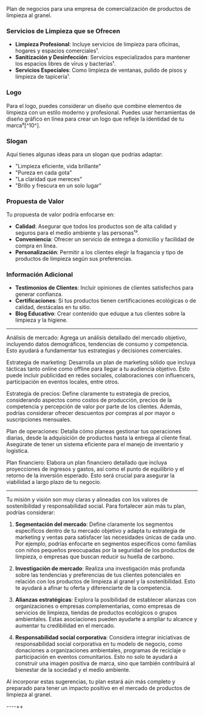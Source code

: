 Plan de negocios para  una empresa de comercialización de productos de limpieza al granel. 

### Servicios de Limpieza que se Ofrecen
- **Limpieza Profesional**: Incluye servicios de limpieza para oficinas, hogares y espacios comerciales¹.
- **Sanitización y Desinfección**: Servicios especializados para mantener los espacios libres de virus y bacterias¹.
- **Servicios Especiales**: Como limpieza de ventanas, pulido de pisos y limpieza de tapicería¹.

### Logo
Para el logo, puedes considerar un diseño que combine elementos de limpieza con un estilo moderno y profesional. Puedes usar herramientas de diseño gráfico en línea para crear un logo que refleje la identidad de tu marca⁹[^10^].

### Slogan
Aquí tienes algunas ideas para un slogan que podrías adaptar:
- "Limpieza eficiente, vida brillante"
- "Pureza en cada gota"
- "La claridad que mereces"
- "Brillo y frescura en un solo lugar"

### Propuesta de Valor
Tu propuesta de valor podría enfocarse en:
- **Calidad**: Asegurar que todos los productos son de alta calidad y seguros para el medio ambiente y las personas¹³.
- **Conveniencia**: Ofrecer un servicio de entrega a domicilio y facilidad de compra en línea.
- **Personalización**: Permitir a los clientes elegir la fragancia y tipo de productos de limpieza según sus preferencias.

### Información Adicional
- **Testimonios de Clientes**: Incluir opiniones de clientes satisfechos para generar confianza.
- **Certificaciones**: Si tus productos tienen certificaciones ecológicas o de calidad, destácalas en tu sitio.
- **Blog Educativo**: Crear contenido que eduque a tus clientes sobre la limpieza y la higiene.
----

Análisis de mercado: Agrega un análisis detallado del mercado objetivo, incluyendo datos demográficos, tendencias de consumo y competencia. Esto ayudará a fundamentar tus estrategias y decisiones comerciales.

Estrategia de marketing: Desarrolla un plan de marketing sólido que incluya tácticas tanto online como offline para llegar a tu audiencia objetivo. Esto puede incluir publicidad en redes sociales, colaboraciones con influencers, participación en eventos locales, entre otros.

Estrategia de precios: Define claramente tu estrategia de precios, considerando aspectos como costos de producción, precios de la competencia y percepción de valor por parte de los clientes. Además, podrías considerar ofrecer descuentos por compras al por mayor o suscripciones mensuales.

Plan de operaciones: Detalla cómo planeas gestionar tus operaciones diarias, desde la adquisición de productos hasta la entrega al cliente final. Asegúrate de tener un sistema eficiente para el manejo de inventario y logística.

Plan financiero: Elabora un plan financiero detallado que incluya proyecciones de ingresos y gastos, así como el punto de equilibrio y el retorno de la inversión esperado. Esto será crucial para asegurar la viabilidad a largo plazo de tu negocio.

----

Tu misión y visión son muy claras y alineadas con los valores de sostenibilidad y responsabilidad social. Para fortalecer aún más tu plan, podrías considerar:

1. **Segmentación del mercado**: Define claramente los segmentos específicos dentro de tu mercado objetivo y adapta tu estrategia de marketing y ventas para satisfacer las necesidades únicas de cada uno. Por ejemplo, podrías enfocarte en segmentos específicos como familias con niños pequeños preocupadas por la seguridad de los productos de limpieza, o empresas que buscan reducir su huella de carbono.

2. **Investigación de mercado**: Realiza una investigación más profunda sobre las tendencias y preferencias de tus clientes potenciales en relación con los productos de limpieza al granel y la sostenibilidad. Esto te ayudará a afinar tu oferta y diferenciarte de la competencia.

3. **Alianzas estratégicas**: Explora la posibilidad de establecer alianzas con organizaciones o empresas complementarias, como empresas de servicios de limpieza, tiendas de productos ecológicos o grupos ambientales. Estas asociaciones pueden ayudarte a ampliar tu alcance y aumentar tu credibilidad en el mercado.

4. **Responsabilidad social corporativa**: Considera integrar iniciativas de responsabilidad social corporativa en tu modelo de negocio, como donaciones a organizaciones ambientales, programas de reciclaje o participación en eventos comunitarios. Esto no solo te ayudará a construir una imagen positiva de marca, sino que también contribuirá al bienestar de la sociedad y el medio ambiente.

Al incorporar estas sugerencias, tu plan estará aún más completo y preparado para tener un impacto positivo en el mercado de productos de limpieza al granel.

----++
